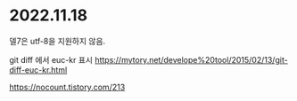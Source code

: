 # 2022.11.18

델7은 utf-8을 지원하지 않음. 

git diff 에서 euc-kr 표시
https://mytory.net/develope%20tool/2015/02/13/git-diff-euc-kr.html

https://nocount.tistory.com/213
